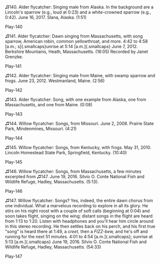 ♫140. Alder flycatcher: Singing male from Alaska. In the background are
a Lincoln's sparrow (e.g., loud at 0:23) and a white-crowned sparrow
(e.g., 0:42). June 16, 2017. Slana, Alaska. (1:51)

Play-140

♫141. Alder flycatcher: Dawn singing from Massachusetts, with song
sparrow, American robin, common yellowthroat, and more. 4:42 to 4:58
[a.m.; s]{.smallcaps}unrise at 5:14 [a.m.]{.smallcaps} June 7, 2012.
Berkshire Mountains, Heath, Massachusetts. (16:05) Recorded by Janet
Grenzke.

Play-141

♫142. Alder flycatcher: Singing male from Maine, with swamp sparrow and
frogs. June 23, 2012. Westmanland, Maine. (2:56)

Play-142

♫143. Alder flycatcher: Song, with one example from Alaska, one from
Massachusetts, and one from Maine. (0:08)

Play-143

♫144. Willow flycatcher: Songs, from Missouri. June 2, 2008. Prairie
State Park, Mindenmines, Missouri. (4:21)

Play-144

♫145. Willow flycatcher: Songs, from Kentucky, with frogs. May 31, 2010.
Lincoln Homestead State Park, Springfield, Kentucky. (10:40)

Play-145

♫146. Willow flycatcher: Songs, from Massachusetts, a few minutes
excerpted from ♫147. June 19, 2016. Silvio O. Conte National Fish and
Wildlife Refuge, Hadley, Massachusetts. (5:13).

Play-146

♫147. Willow flycatcher: Songs? Yes, indeed, the entire dawn chorus from
one individual. What a marvelous recording to explore in all its glory.
He stirs on his night roost with a couple of soft calls (beginning at
0:04) and soon takes flight, singing on the wing; distant songs in the
flight are heard from 1:13 to 1:20. Listen with headphones and you'll
hear him circle around in this stereo recording. He then settles back on
his perch, and his first true "song" is heard there at 1:49, a *creet*,
then a *FIZZ-bew,* and he's off and running for the next 51 minutes.
4:01 to 4:54 [a.m.]{.smallcaps}; sunrise at 5:13 [a.m.]{.smallcaps} June
19, 2016. Silvio O. Conte National Fish and Wildlife Refuge, Hadley,
Massachusetts. (54:33)

Play-147
